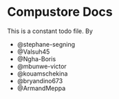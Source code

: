 # Compustore Docs

This is a constant todo file. By
- @stephane-segning
- @Valsuh45
- @Ngha-Boris
- @mbunwe-victor
- @kouamschekina
- @bryandino673
- @ArmandMeppa